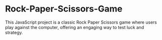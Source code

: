 # Rock-Paper-Scissors-Game
This JavaScript project is a classic Rock Paper Scissors game where users play against the computer, offering an engaging way to test luck and strategy.

